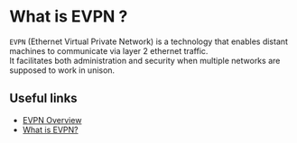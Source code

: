 # What is EVPN ?

`EVPN` (Ethernet Virtual Private Network) is a technology that enables distant machines to communicate via layer 2 ethernet traffic.  
It facilitates both administration and security when multiple networks are supposed to work in unison.

## Useful links
- [EVPN Overview](https://www.juniper.net/documentation/us/en/software/junos/evpn-vxlan/topics/concept/evpns-overview.html)
- [What is EVPN?](https://vpnpro.com/guides-and-tutorials/what-is-evpn/)
